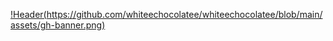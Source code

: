 [!Header(https://github.com/whiteechocolatee/whiteechocolatee/blob/main/assets/gh-banner.png)](https://www.linkedin.com/in/whiiteechocolatee/)